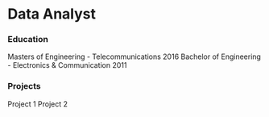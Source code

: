 # Data Analyst

### Education
Masters of Engineering - Telecommunications  2016
Bachelor of Engineering - Electronics & Communication 2011

### Projects
Project 1
Project 2
